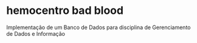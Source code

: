 # hemocentro bad blood
Implementação de um Banco de Dados para disciplina de Gerenciamento de Dados e Informação
